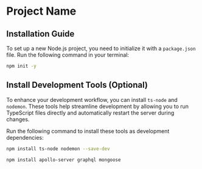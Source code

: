 # Project Name

## Installation Guide


To set up a new Node.js project, you need to initialize it with a `package.json` file. Run the following command in your terminal:

```bash
npm init -y
```


## Install Development Tools (Optional)

To enhance your development workflow, you can install `ts-node` and `nodemon`. These tools help streamline development by allowing you to run TypeScript files directly and automatically restart the server during changes.

Run the following command to install these tools as development dependencies:

```bash
npm install ts-node nodemon --save-dev
```

```bash
npm install apollo-server graphql mongoose
```
